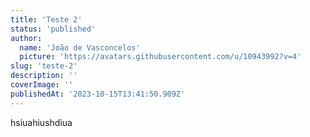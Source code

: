 ```yaml
---
title: 'Teste 2'
status: 'published'
author:
  name: 'João de Vasconcelos'
  picture: 'https://avatars.githubusercontent.com/u/10943992?v=4'
slug: 'teste-2'
description: ''
coverImage: ''
publishedAt: '2023-10-15T13:41:50.909Z'
---
```


hsiuahiushdiua

